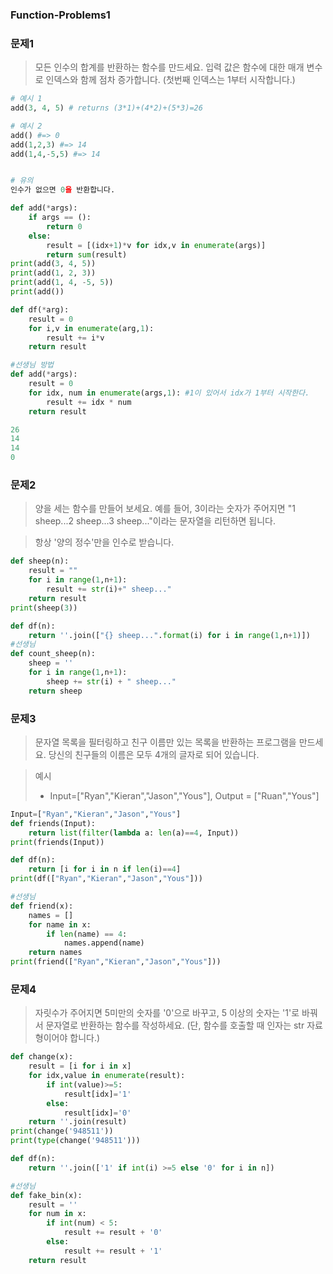 ### Function-Problems1

### 문제1

> 모든 인수의 합계를 반환하는 함수를 만드세요. 입력 값은 함수에 대한 매개 변수로 인덱스와 함께 점차 증가합니다. (첫번째 인덱스는 1부터 시작합니다.)

```python
# 예시 1
add(3, 4, 5) # returns (3*1)+(4*2)+(5*3)=26

# 예시 2
add() #=> 0
add(1,2,3) #=> 14
add(1,4,-5,5) #=> 14


# 유의
인수가 없으면 0을 반환합니다.
```

```python
def add(*args):
    if args == ():
        return 0
    else:
    	result = [(idx+1)*v for idx,v in enumerate(args)]
    	return sum(result)
print(add(3, 4, 5))
print(add(1, 2, 3))
print(add(1, 4, -5, 5))
print(add())

def df(*arg):
    result = 0
    for i,v in enumerate(arg,1):
        result += i*v
    return result

#선생님 방법
def add(*args):
    result = 0
    for idx, num in enumerate(args,1): #1이 있어서 idx가 1부터 시작한다.
        result += idx * num
    return result
```

```python
26
14
14
0
```

### 문제2

> 양을 세는 함수를 만들어 보세요. 예를 들어, 3이라는 숫자가 주어지면 "1 sheep...2 sheep...3 sheep..."이라는 문자열을 리턴하면 됩니다.

> 항상 '양의 정수'만을 인수로 받습니다.

```python
def sheep(n):
    result = ""
    for i in range(1,n+1):
        result += str(i)+" sheep..."
    return result
print(sheep(3))

def df(n):
    return ''.join(["{} sheep...".format(i) for i in range(1,n+1)])
#선생님
def count_sheep(n):
    sheep = ''
    for i in range(1,n+1):
        sheep += str(i) + " sheep..."
    return sheep
```

### 문제3

> 문자열 목록을 필터링하고 친구 이름만 있는 목록을 반환하는 프로그램을 만드세요. 당신의 친구들의 이름은 모두 4개의 글자로 되어 있습니다.

> 예시
>
> - Input=["Ryan","Kieran","Jason","Yous"], Output = ["Ruan","Yous"]

```python
Input=["Ryan","Kieran","Jason","Yous"]
def friends(Input):
    return list(filter(lambda a: len(a)==4, Input))
print(friends(Input))

def df(n):
    return [i for i in n if len(i)==4]
print(df(["Ryan","Kieran","Jason","Yous"]))

#선생님
def friend(x):
    names = []
    for name in x:
        if len(name) == 4:
            names.append(name)
    return names
print(friend(["Ryan","Kieran","Jason","Yous"]))
```

###  문제4

> 자릿수가 주어지면 5미만의 숫자를 '0'으로 바꾸고, 5 이상의 숫자는 '1'로 바꿔서 문자열로 반환하는 함수를 작성하세요. (단, 함수를 호출할 때 인자는 str 자료형이어야 합니다.)

```python
def change(x):
    result = [i for i in x]
    for idx,value in enumerate(result):
        if int(value)>=5:
            result[idx]='1'
        else:
            result[idx]='0'
    return ''.join(result)
print(change('948511'))
print(type(change('948511')))

def df(n):
    return ''.join(['1' if int(i) >=5 else '0' for i in n])

#선생님
def fake_bin(x):
    result = ''
    for num in x:
        if int(num) < 5:
            result += result + '0'
        else:
            result += result + '1'
    return result
```

